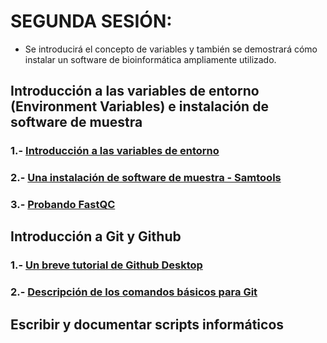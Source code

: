 # SEGUNDA SESIÓN:

- Se introducirá el concepto de variables y también se demostrará cómo instalar un software de bioinformática ampliamente utilizado.


## Introducción a las variables de entorno (Environment Variables) e instalación de software de muestra

### 1.- [Introducción a las variables de entorno](env_shell_var.md)
### 2.- [Una instalación de software de muestra - Samtools](instalacion.md)
### 3.- [Probando FastQC]()

## Introducción a Git y Github
### 1.- [Un breve tutorial de Github Desktop](GitHub/README.md)
### 2.- [Descripción de los comandos básicos para Git]()

## Escribir y documentar scripts informáticos

